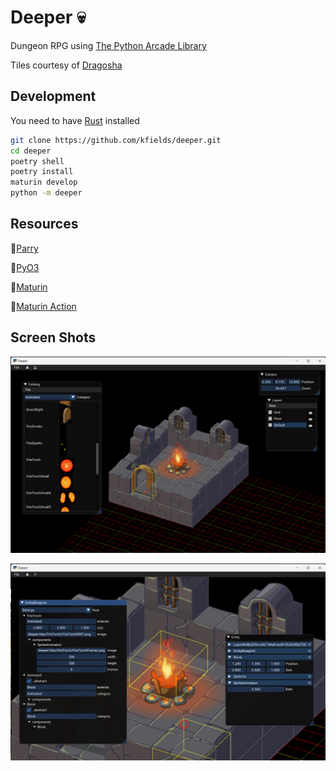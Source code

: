 # Deeper :skull:

Dungeon RPG using [The Python Arcade Library](https://arcade.academy/)

Tiles courtesy of [Dragosha](https://dragosha.com/free/dungeon-part-1-tiles.html)

## Development

You need to have [Rust](https://www.rust-lang.org/tools/install) installed

```bash
git clone https://github.com/kfields/deeper.git
cd deeper
poetry shell
poetry install
maturin develop
python -m deeper
```

## Resources

:link:[Parry](https://parry.rs/)

:link:[PyO3](https://github.com/PyO3/pyo3)

:link:[Maturin](https://github.com/PyO3/maturin)

:link:[Maturin Action](https://github.com/messense/maturin-action)

## Screen Shots

![Level Editor Screen Shot](images/deeper1.png "Level Editor")

![Entity Editor Screen Shot](images/deeper2.png "Entity Editor")
